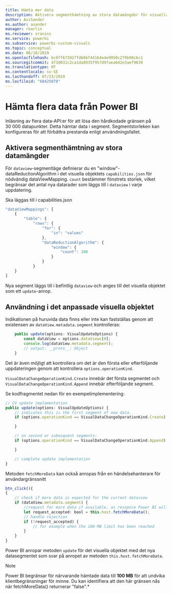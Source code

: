 ```yaml
---
title: Hämta mer data
description: Aktivera segmenthämtning av stora datamängder för visuella Power BI-objekt
author: AviSander
ms.author: asander
manager: rkarlin
ms.reviewer: sranins
ms.service: powerbi
ms.subservice: powerbi-custom-visuals
ms.topic: conceptual
ms.date: 06/18/2019
ms.openlocfilehash: bc8ff673927fd66bf44164e4e9950c279b98c6c1
ms.sourcegitcommit: 473d031c2ca1da8935f957d9faea642e3aef9839
ms.translationtype: HT
ms.contentlocale: sv-SE
ms.lasthandoff: 07/23/2019
ms.locfileid: "68425078"
---
```

# <a name="fetch-more-data-from-power-bi"></a>Hämta flera data från Power BI

Inläsning av flera data-API:er för att lösa den hårdkodade gränsen på 30 000 datapunkter. Detta hämtar data i segment. Segmentstorleken kan konfigureras för att förbättra prestanda enligt användningsfallet.  

## <a name="enable-segmented-fetch-of-large-datasets"></a>Aktivera segmenthämtning av stora datamängder

För `dataview`-segmentläge definierar du en "window"-dataReductionAlgorithm i det visuella objektets `capabilities.json` för nödvändig dataViewMapping.
`count` bestämmer fönstrets storlek, vilket begränsar det antal nya datarader som läggs till i `dataview` i varje uppdatering.

Ska läggas till i capabilities.json

```typescript
"dataViewMappings": [
    {
        "table": {
            "rows": {
                "for": {
                    "in": "values"
                },
                "dataReductionAlgorithm": {
                    "window": {
                        "count": 100
                    }
                }
            }
    }
]
```

Nya segment läggs till i befintlig `dataview` och anges till det visuella objektet som ett `update`-anrop.

## <a name="usage-in-the-custom-visual"></a>Användning i det anpassade visuella objektet

Indikationen på huruvida data finns eller inte kan fastställas genom att existensen av `dataView.metadata.segment` kontrolleras:

```typescript
    public update(options: VisualUpdateOptions) {
        const dataView = options.dataViews[0];
        console.log(dataView.metadata.segment);
        // output: __proto__: Object
    }
```

Det är även möjligt att kontrollera om det är den första eller efterföljande uppdateringen genom att kontrollera `options.operationKind`.

`VisualDataChangeOperationKind.Create` innebär det första segmentet och `VisualDataChangeOperationKind.Append` innebär efterföljande segment.

Se kodfragmentet nedan för en exempelimplementering:

```typescript
// CV update implementation
public update(options: VisualUpdateOptions) {
    // indicates this is the first segment of new data.
    if (options.operationKind == VisualDataChangeOperationKind.Create) {

    }

    // on second or subesquent segments:
    if (options.operationKind == VisualDataChangeOperationKind.Append) {

    }

    // complete update implementation
}
```

Metoden `fetchMoreData` kan också anropas från en händelsehanterare för användargränssnitt

```typescript
btn_click(){
{
    // check if more data is expected for the current dataview
    if (dataView.metadata.segment) {
        //request for more data if available, as resopnce Power BI will call update method
        let request_accepted: bool = this.host.fetchMoreData();
        // handle rejection
        if (!request_accepted) {
            // for example when the 100 MB limit has been reached
        }
    }
}
```

Power BI anropar metoden `update` för det visuella objektet med det nya datasegmentet som svar på anropet av metoden `this.host.fetchMoreData`.

> [!NOTE]
> Power BI begränsar för närvarande hämtade data till **100 MB** för att undvika klientbegränsningar för minne. Du kan identifiera att den här gränsen nås när fetchMoreData() returnerar "false".*
